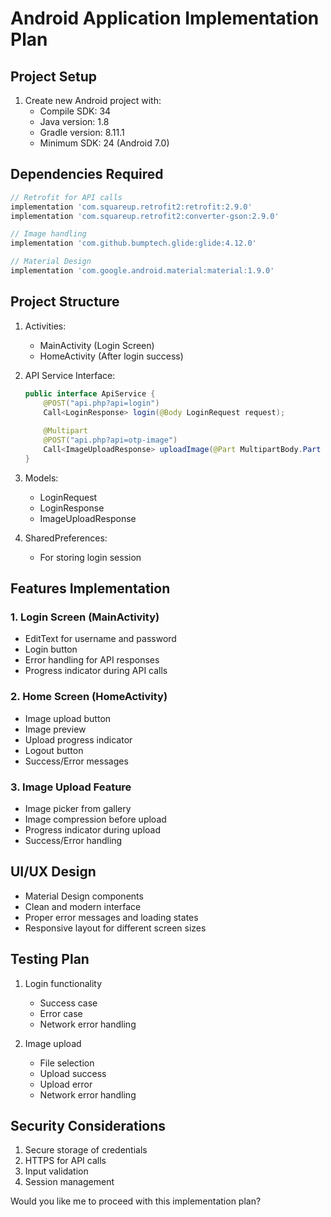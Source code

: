 # Android Application Implementation Plan

## Project Setup
1. Create new Android project with:
   - Compile SDK: 34
   - Java version: 1.8
   - Gradle version: 8.11.1
   - Minimum SDK: 24 (Android 7.0)

## Dependencies Required
```gradle
// Retrofit for API calls
implementation 'com.squareup.retrofit2:retrofit:2.9.0'
implementation 'com.squareup.retrofit2:converter-gson:2.9.0'

// Image handling
implementation 'com.github.bumptech.glide:glide:4.12.0'

// Material Design
implementation 'com.google.android.material:material:1.9.0'
```

## Project Structure
1. Activities:
   - MainActivity (Login Screen)
   - HomeActivity (After login success)

2. API Service Interface:
   ```java
   public interface ApiService {
       @POST("api.php?api=login")
       Call<LoginResponse> login(@Body LoginRequest request);
       
       @Multipart
       @POST("api.php?api=otp-image")
       Call<ImageUploadResponse> uploadImage(@Part MultipartBody.Part image);
   }
   ```

3. Models:
   - LoginRequest
   - LoginResponse
   - ImageUploadResponse

4. SharedPreferences:
   - For storing login session

## Features Implementation

### 1. Login Screen (MainActivity)
- EditText for username and password
- Login button
- Error handling for API responses
- Progress indicator during API calls

### 2. Home Screen (HomeActivity)
- Image upload button
- Image preview
- Upload progress indicator
- Logout button
- Success/Error messages

### 3. Image Upload Feature
- Image picker from gallery
- Image compression before upload
- Progress indicator during upload
- Success/Error handling

## UI/UX Design
- Material Design components
- Clean and modern interface
- Proper error messages and loading states
- Responsive layout for different screen sizes

## Testing Plan
1. Login functionality
   - Success case
   - Error case
   - Network error handling

2. Image upload
   - File selection
   - Upload success
   - Upload error
   - Network error handling

## Security Considerations
1. Secure storage of credentials
2. HTTPS for API calls
3. Input validation
4. Session management

Would you like me to proceed with this implementation plan?
